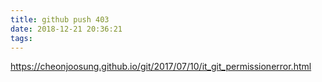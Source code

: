 ```yaml
---
title: github push 403
date: 2018-12-21 20:36:21
tags:
---
```


https://cheonjoosung.github.io/git/2017/07/10/it_git_permissionerror.html


<!-- more -->